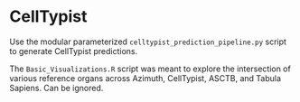 # CellTypist

Use the modular parameterized `celltypist_prediction_pipeline.py` script to generate CellTypist predictions.

The `Basic_Visualizations.R` script was meant to explore the intersection of various reference organs across Azimuth, CellTypist, ASCTB, and Tabula Sapiens. Can be ignored.
